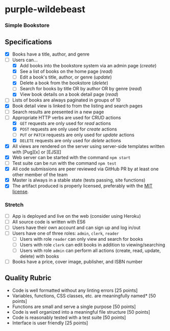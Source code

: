 # purple-wildebeast
### Simple Bookstore

## Specifications

- [x] Books have a title, author, and genre
- [ ] Users can...
  - [x] Add books into the bookstore system via an admin page (_create_)
  - [x] See a list of books on the home page (_read_)
  - [ ] Edit a book's title, author, or genre (_update_)
  - [x] Delete a book from the bookstore (_delete_)
  - [ ] Search for books by title OR by author OR by genre (_read_)
  - [x] View book details on a book detail page (_read_)
- [ ] Lists of books are always paginated in groups of 10
- [x] Book detail view is linked to from the listing and search pages
- [ ] Search results are presented in a new page
- [ ] Appropriate HTTP verbs are used for CRUD actions
  - [x] `GET` requests are only used for _read_ actions
  - [x] `POST` requests are only used for _create_ actions
  - [ ] `PUT` or `PATCH` requests are only used for _update_ actions
  - [x] `DELETE` requests are only used for _delete_ actions
- [x] All views are rendered on the server using server-side templates written with [Pug][x] or [EJS][]
- [x] Web server can be started with the command `npm start`
- [ ] Test suite can be run with the command `npm test`
- [x] All code submissions are peer reviewed via GitHub PR by at least one other member of the team
- [x] Master is always in a stable state (tests passing, site functions)
- [x] The artifact produced is properly licensed, preferably with the [MIT license](https://opensource.org/licenses/MIT).

### Stretch

- [ ] App is deployed and live on the web (consider using Heroku)
- [ ] All source code is written with ES6
- [ ] Users have their own account and can sign up and log in/out
- [ ] Users have one of three roles: `admin`, `clerk`, `reader`
  - [ ] Users with role `reader` can only view and search for books
  - [ ] Users with role `clerk` can edit books in addition to viewing/searching
  - [ ] Users with role `admin` can perform all actions (create, read, update, delete) with books
- [ ] Books have a price, cover image, publisher, and ISBN number

## Quality Rubric

- Code is well formatted without any linting errors [25 points]
- Variables, functions, CSS classes, etc. are meaningfully named\* [50 points]
- Functions are small and serve a single purpose [50 points]
- Code is well organized into a meaningful file structure [50 points]
- Code is reasonably tested with a test suite [50 points]
- Interface is user friendly [25 points]

